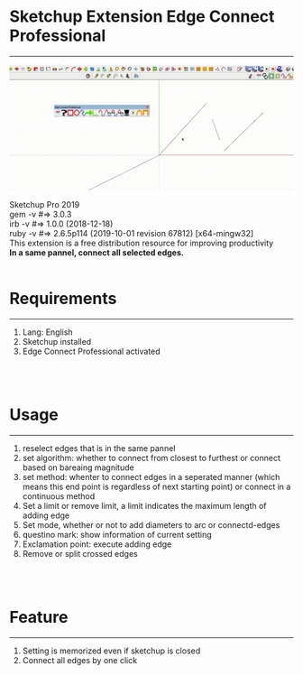 <h1>Sketchup Extension Edge Connect Professional</h1>
<hr />

[![exp](https://github.com/Weilory/sketchup-ext-edgeconnectprofessional/blob/master/docs/gif/exp.gif)](https://www.youtube.com/watch?v=8rAF8qulkA8)

Sketchup Pro 2019<br />
gem -v #=> 3.0.3<br />
irb -v #=> 1.0.0 (2018-12-18)<br />
ruby -v #=> 2.6.5p114 (2019-10-01 revision 67812) [x64-mingw32]
<br />
This extension is a free distribution resource for improving productivity<br />
<b>In a same pannel, connect all selected edges. </b>
<br /><br />
<h1>Requirements</h1>
<hr />
<ol>
  <li>Lang: English</li>
  <li>Sketchup installed</li>
  <li>Edge Connect Professional activated</li>
</ol>
<br /><br />
<h1>Usage</h1>
<hr />
<ol>
  <li>reselect edges that is in the same pannel</li>
  <li>set algorithm: whether to connect from closest to furthest or connect based on bareaing magnitude</li>
  <li>set method: whenter to connect edges in a seperated manner (which means this end point is regardless of next starting point) or connect in a continuous method</li>
  <li>Set a limit or remove limit, a limit indicates the maximum length of adding edge</li>
  <li>Set mode, whether or not to add diameters to arc or connectd-edges</li>
  <li>questino mark: show information of current setting</li>
  <li>Exclamation point: execute adding edge</li>
  <li>Remove or split crossed edges</li>
</ol>
<br /><br />
<h1>Feature</h1>
<hr />
<ol>
  <li>Setting is memorized even if sketchup is closed</li>
  <li>Connect all edges by one click</li>
</ol>
<br /><br />
